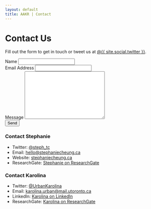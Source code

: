 ```yaml
---
layout: default
title: AAKR | Contact
---
```

<div class= "container" id="contact">
  <h1 class="pageTitle">Contact Us</h1>
    <p class="intro">Fill out the form to get in touch or tweet us at <a href="http://twitter.com/{{ site.social.twitter }}" onclick="ga('send', 'event', 'LinkOut', 'Click', 'AAKRTwitter_from_ContactUs');">@{{ site.social.twitter }}</a>.</p>

  <form action="http://formspree.io/allaboutkidsresearch@gmail.com" method="POST">
    <label for="name">Name</label>    
    <input type="text" id="name" name="name" class="full-width"><br>
    <label for="email">Email Address</label>
    <input type="email" id="email" name="_replyto" class="full-width"><br>
    <label for="message">Message</label>
    <textarea name="message" id="message" cols="30" rows="10" class="full-width"></textarea><br>
    <input type="submit" value="Send" class="button">
  </form>

  <h3>Contact Stephanie</h3>
  <ul>
    <li>Twitter: <a href="http://twitter.com/steph_tc" onclick="ga('send', 'event', 'LinkOut', 'Click', 'StephanieTwitter_from_ContactUs');">@steph_tc</a></li>
    <li>Email: <a href="mailto:hello@stephaniecheung.ca" target="_blank">hello@stephaniecheung.ca</a></li>
    <li>Website:  <a href="http://stephaniecheung.ca" onclick="ga('send', 'event', 'LinkOut', 'Click', 'StephanieWebsite_from_ContactUs');">stephaniecheung.ca</a></li>
    <li>ResearchGate: <a href="https://www.researchgate.net/profile/Stephanie_Cheung4" onclick="ga('send', 'event', 'LinkOut', 'Click', 'StephanieResearchGate_from_ContactUs');">Stephanie on ResearchGate</a></li>
  </ul>

  <h3>Contact Karolina</h3>
  <ul>
    <li>Twitter: <a href="http://twitter.com/UrbanKarolina" onclick="ga('send', 'event', 'LinkOut', 'Click', 'KarolinaTwitter_from_ContactUs');">@UrbanKarolina</a></li>
    <li>Email: <a href="mailto:karolina.urban@mail.utoronto.ca" target="_blank">karolina.urban@mail.utoronto.ca</a></li>
    <li>LinkedIn:  <a href="http://ca.linkedin.com/in/karolina-urban-15728860" onclick="ga('send', 'event', 'LinkOut', 'Click', 'KarolinaLinkedIn_from_ContactUs');">Karolina on LinkedIn</a></li>
    <li>ResearchGate: <a href="http://www.researchgate.net/profile/Karolina_Urban" onclick="ga('send', 'event', 'LinkOut', 'Click', 'KarolinaResearchGate_from_ContactUs');">Karolina on ResearchGate</a></li>
  </ul>
</div>
